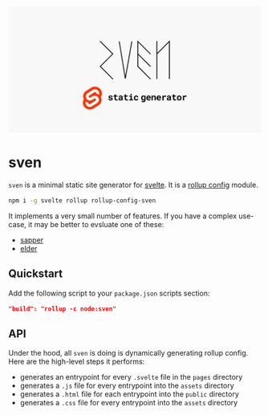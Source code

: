 ![Banner](docs/images/banner.jpg)

# sven

`sven` is a minimal static site generator for [svelte](https://svelte.dev/). It is a [rollup config](https://rollupjs.org/guide/en/#loading-a-configuration-from-a-node-package) module.

```bash
npm i -g svelte rollup rollup-config-sven
```

It implements a very small number of features. If you have a complex use-case, it may be better to evsluate one of these:

- [sapper](https://sapper.svelte.dev/)
- [elder](https://github.com/Elderjs/elderjs)

## Quickstart

Add the following script to your `package.json` scripts section:

```json
"build": "rollup -c node:sven" 
```

## API

Under the hood, all `sven` is doing is dynamically generating rollup config. Here are the high-level steps it performs:

- generates an entrypoint for every `.svelte` file in the `pages` directory
- generates a `.js` file for every entrypoint into the `assets` directory
- generates a `.html` file for each entrypoint into the `public` directory
- generates a `.css` file for every entrypoint into the `assets` directory
